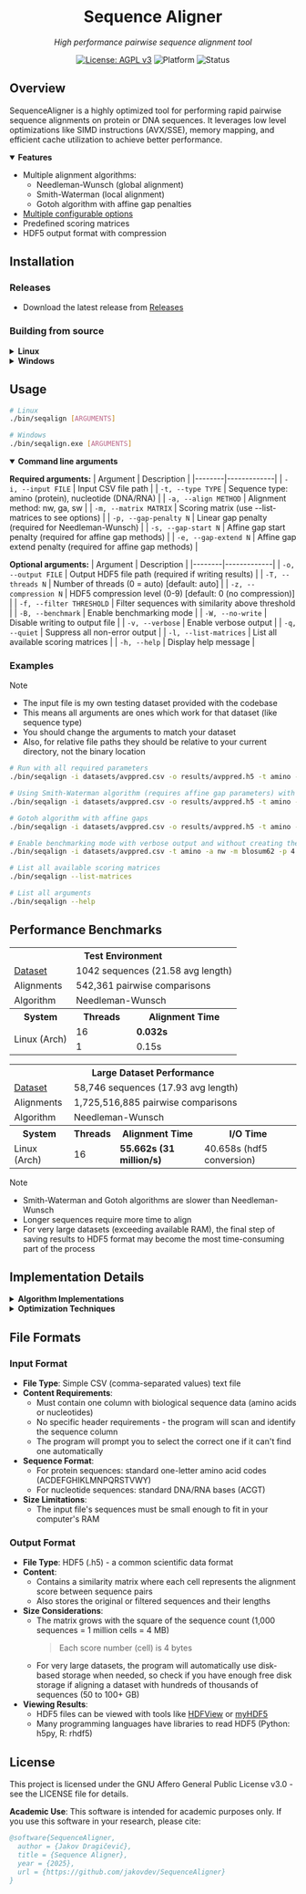 <div align="center">
  <h1>Sequence Aligner</h1>
  <p><em>High performance pairwise sequence alignment tool</em></p>
  
  [![License: AGPL v3](https://img.shields.io/badge/License-AGPL_v3-blue.svg)](https://www.gnu.org/licenses/agpl-3.0)
  ![Platform](https://img.shields.io/badge/platform-Linux%20%7C%20Windows-lightgrey)
  ![Status](https://img.shields.io/badge/status-academic-orange)
</div>

## Overview

SequenceAligner is a highly optimized tool for performing rapid pairwise sequence alignments on protein or DNA sequences. It leverages low level optimizations like SIMD instructions (AVX/SSE), memory mapping, and efficient cache utilization to achieve better performance.

<details open>
<summary><strong>Features</strong></summary>

- Multiple alignment algorithms:
  - Needleman-Wunsch (global alignment)
  - Smith-Waterman (local alignment)
  - Gotoh algorithm with affine gap penalties
- [Multiple configurable options](#usage)
- Predefined scoring matrices
- HDF5 output format with compression

</details>

## Installation

### Releases

- Download the latest release from [Releases](https://github.com/jakovdev/SequenceAligner/releases/latest)


### Building from source

<details>
<summary><strong>Linux</strong></summary>

#### Dependencies
- GCC with C99 support
- GNU Make
- HDF5 library

```bash
# Debian/Ubuntu
sudo apt install build-essential libhdf5-dev

# Arch Linux
sudo pacman -S gcc make hdf5
```

#### Building

```bash
# Clone the repository
git clone https://github.com/user/SequenceAligner.git
cd SequenceAligner

# Build the project
make

# Profiles
make help
```
</details>

<details>
<summary><strong>Windows</strong></summary>

#### Prerequisite

1. Install MSYS2 from https://www.msys2.org/
2. Open the MSYS2 UCRT64 terminal
3. Navigate to the folder you downloaded the project using:

```bash
cd /c/Users/John/Downloads/SequenceAligner
```

> - Replace the folder path to the location you downloaded the project files
> - MSYS2 uses `/c/...` instead of `C:\...`

4. Install required tools by running:
```bash
./scripts/msys2_setup.sh
```

#### Building

```bash
# Build the program
mingw32-make
```

```bash
# All available commands
mingw32-make help
```

</details>

## Usage

```bash
# Linux
./bin/seqalign [ARGUMENTS]

# Windows
./bin/seqalign.exe [ARGUMENTS]
```

<details open>
<summary><strong>Command line arguments</strong></summary>

**Required arguments:**
| Argument | Description |
|--------|-------------|
| `-i, --input FILE` | Input CSV file path |
| `-t, --type TYPE` | Sequence type: amino (protein), nucleotide (DNA/RNA) |
| `-a, --align METHOD` | Alignment method: nw, ga, sw |
| `-m, --matrix MATRIX` | Scoring matrix (use --list-matrices to see options) |
| `-p, --gap-penalty N` | Linear gap penalty (required for Needleman-Wunsch) |
| `-s, --gap-start N` | Affine gap start penalty (required for affine gap methods) |
| `-e, --gap-extend N` | Affine gap extend penalty (required for affine gap methods) |

**Optional arguments:**
| Argument | Description |
|--------|-------------|
| `-o, --output FILE` | Output HDF5 file path (required if writing results) |
| `-T, --threads N` | Number of threads (0 = auto) [default: auto] |
| `-z, --compression N` | HDF5 compression level (0-9) [default: 0 (no compression)] |
| `-f, --filter THRESHOLD` | Filter sequences with similarity above threshold |
| `-B, --benchmark` | Enable benchmarking mode |
| `-W, --no-write` | Disable writing to output file |
| `-v, --verbose` | Enable verbose output |
| `-q, --quiet` | Suppress all non-error output |
| `-l, --list-matrices` | List all available scoring matrices |
| `-h, --help` | Display help message |

</details>

### Examples

> [!NOTE]
> - The input file is my own testing dataset provided with the codebase
> - This means all arguments are ones which work for that dataset (like sequence type)
> - You should change the arguments to match your dataset
> - Also, for relative file paths they should be relative to your current directory, not the binary location

```bash
# Run with all required parameters
./bin/seqalign -i datasets/avppred.csv -o results/avppred.h5 -t amino -a nw -m blosum50 -p 4

# Using Smith-Waterman algorithm (requires affine gap parameters) with 8 threads
./bin/seqalign -i datasets/avppred.csv -o results/avppred.h5 -t amino -a sw -m blosum62 -s 10 -e 1 -T 8

# Gotoh algorithm with affine gaps
./bin/seqalign -i datasets/avppred.csv -o results/avppred.h5 -t amino -a ga -m pam250 -s 12 -e 2

# Enable benchmarking mode with verbose output and without creating the HDF5 result
./bin/seqalign -i datasets/avppred.csv -t amino -a nw -m blosum62 -p 4 -B -v

# List all available scoring matrices
./bin/seqalign --list-matrices

# List all arguments
./bin/seqalign --help
```

## Performance Benchmarks

<table>
  <tr>
    <th colspan="3">Test Environment</th>
  </tr>
  <tr>
    <td><a href="/datasets/avppred.csv">Dataset</a></td>
    <td colspan="2">1042 sequences (21.58 avg length)</td>
  </tr>
  <tr>
    <td>Alignments</td>
    <td colspan="2">542,361 pairwise comparisons</td>
  </tr>
  <tr>
    <td>Algorithm</td>
    <td colspan="2">Needleman-Wunsch</td>
  </tr>
  <tr>
    <th>System</th>
    <th>Threads</th>
    <th>Alignment Time</th>
  </tr>
  <tr>
    <td rowspan="2">Linux (Arch)</td>
    <td>16</td>
    <td><strong>0.032s</strong></td>
  </tr>
  <tr>
    <td>1</td>
    <td>0.15s</td>
  </tr>
</table>

<table>
  <tr>
    <th colspan="4">Large Dataset Performance</th>
  </tr>
  <tr>
    <td><a href="/datasets/drosophila.csv">Dataset</a></td>
    <td colspan="3">58,746 sequences (17.93 avg length)</td>
  </tr>
  <tr>
    <td>Alignments</td>
    <td colspan="3">1,725,516,885 pairwise comparisons</td>
  </tr>
  <tr>
    <td>Algorithm</td>
    <td colspan="3">Needleman-Wunsch</td>
  </tr>
  <tr>
    <th>System</th>
    <th>Threads</th>
    <th>Alignment Time</th>
    <th>I/O Time</th>
  </tr>
  <tr>
    <td>Linux (Arch)</td>
    <td>16</td>
    <td><strong>55.662s (31 million/s)</strong></td>
    <td>40.658s (hdf5 conversion)</td>
  </tr>
</table>

> [!NOTE]
> - Smith-Waterman and Gotoh algorithms are slower than Needleman-Wunsch
> - Longer sequences require more time to align
> - For very large datasets (exceeding available RAM), the final step of saving results to HDF5 format may become the most time-consuming part of the process

## Implementation Details

<details>
<summary><strong>Algorithm Implementations</strong></summary>

- **Needleman-Wunsch**: Global alignment with linear gap penalties
- **Smith-Waterman**: Local alignment with affine gap penalties 
- **Gotoh Algorithm**: Global alignment with affine gap penalties

All implementations use dynamic programming with optimized matrix operations.
</details>

<details>
<summary><strong>Optimization Techniques</strong></summary>

- SIMD vectorization using AVX/SSE instructions
- Cache friendly memory access patterns
- Memory prefetching
- Thread work stealing for load balancing
- Huge pages for large memory allocations
- Efficient matrix allocation with stack fallback for small sequences
- Memory mapped input file reading and storage for large matrices
</details>

## File Formats

### Input Format
- **File Type**: Simple CSV (comma-separated values) text file
- **Content Requirements**:
  - Must contain one column with biological sequence data (amino acids or nucleotides)
  - No specific header requirements - the program will scan and identify the sequence column
  - The program will prompt you to select the correct one if it can't find one automatically
- **Sequence Format**:
  - For protein sequences: standard one-letter amino acid codes (ACDEFGHIKLMNPQRSTVWY)
  - For nucleotide sequences: standard DNA/RNA bases (ACGT)
- **Size Limitations**:
  - The input file's sequences must be small enough to fit in your computer's RAM

### Output Format
- **File Type**: HDF5 (.h5) - a common scientific data format
- **Content**:
  - Contains a similarity matrix where each cell represents the alignment score between sequence pairs
  - Also stores the original or filtered sequences and their lengths
- **Size Considerations**:
  - The matrix grows with the square of the sequence count (1,000 sequences = 1 million cells = 4 MB)
    > Each score number (cell) is 4 bytes
  - For very large datasets, the program will automatically use disk-based storage when needed, so check if you have enough free disk storage if aligning a dataset with hundreds of thousands of sequences (50 to 100+ GB)
- **Viewing Results**:
  - HDF5 files can be viewed with tools like [HDFView](https://www.hdfgroup.org/downloads/hdfview/) or [myHDF5](https://myhdf5.hdfgroup.org/)
  - Many programming languages have libraries to read HDF5 (Python: h5py, R: rhdf5)


## License

This project is licensed under the GNU Affero General Public License v3.0 - see the LICENSE file for details.

**Academic Use**: This software is intended for academic purposes only. If you use this software in your research, please cite:

```bibtex
@software{SequenceAligner,
  author = {Jakov Dragičević},
  title = {Sequence Aligner},
  year = {2025},
  url = {https://github.com/jakovdev/SequenceAligner}
}
```